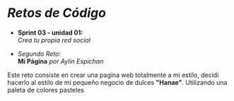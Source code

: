 # *__Retos de Código__*

+ __Sprint 03 - unidad 01:__  
*Crea tu propia red social*

+ *Segundo Reto:*  
__Mi Página__  *por Aylin Espichan*

Este reto consiste en crear una pagina web totalmente a mi estilo, decidi hacerlo al estilo de mi pequeño negocio de dulces __"Hanae"__.
Utilizando una paleta de colores pasteles 